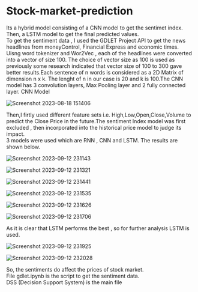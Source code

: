 # Stock-market-prediction
Its a hybrid model consisting of a CNN model to get the sentimet index. Then, a LSTM model to get the final predicted values.  
To get the sentiment data , I used the GDLET Project API to get the news headlines from moneyControl, Financial Express and economic times.  
Uisng word tokenizer and Wor2Vec , each of the headlines were converted into a vector of size 100. The choice of vector size as 100 is used as previously some research indicated that vector size of 100 to 300
gave better results.Each sentence of n words is considered as a 2D Matrix of dimension n x k. The lenght of n in our case is
20 and k is 100.The CNN model has 3 convolution layers, Max Pooling layer and 2 fully connected layer.
CNN Model


![Screenshot 2023-08-18 151406](https://github.com/tanmay154agrawal/Stock-market-prediction/assets/124059983/b8e42b90-7efc-4b0c-afa8-0baa7b1ca239)

Then,I firtly used different feature sets i.e. High,Low,Open,Close,Volume to predict the Close Price in the future.The sentiment Index model was first excluded , then incorporated into the historical price model to judge its impact.  
3 models were used which are RNN , CNN and LSTM. The results are shown below.  


![Screenshot 2023-09-12 231143](https://github.com/tanmay154agrawal/Stock-market-prediction/assets/124059983/fac2040d-4c10-468c-86e7-cd2093d30245)



![Screenshot 2023-09-12 231321](https://github.com/tanmay154agrawal/Stock-market-prediction/assets/124059983/8f31277b-5c4f-4ea9-a8bc-b03831be9baa)


![Screenshot 2023-09-12 231441](https://github.com/tanmay154agrawal/Stock-market-prediction/assets/124059983/ca39795e-9aba-4225-979d-c6bf85fa635c)


![Screenshot 2023-09-12 231535](https://github.com/tanmay154agrawal/Stock-market-prediction/assets/124059983/2da38e0c-0e9b-4a7a-b320-4ec486700885)


![Screenshot 2023-09-12 231626](https://github.com/tanmay154agrawal/Stock-market-prediction/assets/124059983/2e866d41-08ce-4f43-9adb-6e7fcf2acae3)


![Screenshot 2023-09-12 231706](https://github.com/tanmay154agrawal/Stock-market-prediction/assets/124059983/0ef7c3ec-b6bf-4bd6-822e-5f29ca78f5c2)

As it is clear that LSTM performs the best , so for further analysis LSTM is used.  

![Screenshot 2023-09-12 231925](https://github.com/tanmay154agrawal/Stock-market-prediction/assets/124059983/03a4e8a1-8d08-4709-9fab-ef147ce7b86f)  

![Screenshot 2023-09-12 232028](https://github.com/tanmay154agrawal/Stock-market-prediction/assets/124059983/248b3e5f-eb57-437b-bf38-f4e736d3fbb7)


So, the sentiments do affect the prices of stock market.  
File gdlet.ipynb is the script to get the sentiment data.  
DSS (Decision Support System) is the main file 
